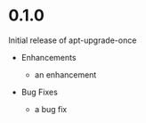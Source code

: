 # 0.1.0

Initial release of apt-upgrade-once

* Enhancements
  * an enhancement

* Bug Fixes
  * a bug fix
